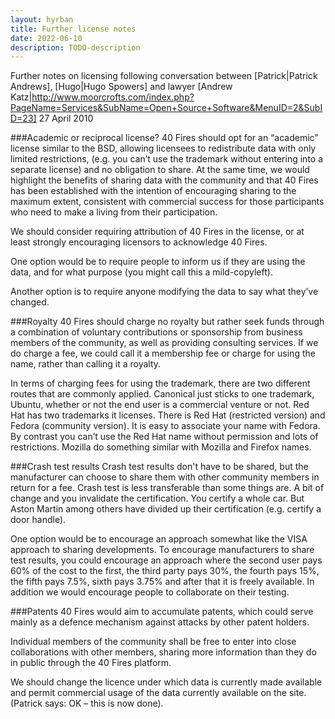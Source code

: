 ```yaml
---
layout: hyrban
title: Further license notes
date: 2022-06-10
description: TODO-description
---
```

Further notes on licensing following conversation between [Patrick|Patrick Andrews], [Hugo|Hugo Spowers] and lawyer [Andrew Katz|http://www.moorcrofts.com/index.php?PageName=Services&SubName=Open+Source+Software&MenuID=2&SubID=23]  	27 April 2010 


###Academic or reciprocal license?
40 Fires should opt for an “academic” license similar to the BSD, allowing licensees to redistribute data with only limited restrictions, (e.g. you can’t use the trademark without entering into a separate license) and no obligation to share. At the same time, we would highlight the benefits of sharing data with the community and that 40 Fires has been established with the intention of encouraging sharing to the maximum extent, consistent with commercial success for those participants who need to make a living from their participation. 

We should consider requiring attribution of 40 Fires in the license, or at least strongly encouraging licensors to acknowledge 40 Fires. 

One option would be to require people to inform us if they are using the data, and for what purpose (you might call this a mild-copyleft).  

Another option is to require anyone modifying the data to say what they’ve changed. 

###Royalty
40 Fires should charge no royalty but rather seek funds through a combination of voluntary contributions or sponsorship from business members of the community, as well as providing consulting services. If we do charge a fee, we could call it a membership fee or charge for using the name, rather than calling it a royalty.  

In terms of charging fees for using the trademark, there are two different routes that are commonly applied. Canonical just sticks to one trademark, Ubuntu,  whether or not the end user is a commercial venture or not. Red Hat has two trademarks it licenses. There is Red Hat (restricted version) and Fedora (community version). It is easy to associate your name with Fedora. By contrast you can’t use the Red Hat name without permission and lots of restrictions. Mozilla do something similar with Mozilla and Firefox names.  

###Crash test results
Crash test results don't have to be shared, but the manufacturer can choose to share them with other community members in return for a fee. Crash test is less transferable than some things are. A bit of change and you invalidate the certification. You certify a whole car. But Aston Martin among others have divided up their certification (e.g. certify a door handle). 

One option would be to encourage an approach somewhat like the VISA approach to sharing developments. To encourage manufacturers to share test results, you could encourage an approach where the second user pays 60% of the cost to the first, the third party pays 30%, the fourth pays 15%, the fifth pays 7.5%, sixth pays 3.75% and after that it is freely available. In addition we would encourage people to collaborate on their testing. 

###Patents
40 Fires would aim to accumulate patents, which could serve mainly as a defence mechanism against attacks by other patent holders.  

Individual members of the community shall be free to enter into close collaborations with other members, sharing more information than they do in public through the 40 Fires platform. 

We should change the licence under which data is currently made available and permit commercial usage of the data currently available on the site. (Patrick says: OK – this is now done). 



